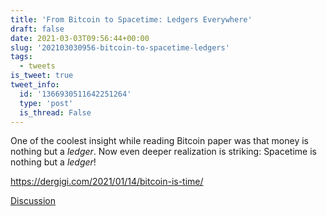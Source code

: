 ```yaml
---
title: 'From Bitcoin to Spacetime: Ledgers Everywhere'
draft: false
date: 2021-03-03T09:56:44+00:00
slug: '202103030956-bitcoin-to-spacetime-ledgers'
tags:
  - tweets
is_tweet: true
tweet_info:
  id: '1366930511642251264'
  type: 'post'
  is_thread: False
---
```




One of the coolest insight while reading Bitcoin paper was that money is nothing but a *ledger*. Now even deeper realization is striking: Spacetime is nothing but a *ledger*!

<https://dergigi.com/2021/01/14/bitcoin-is-time/>

[Discussion](https://x.com/sytelus/status/1366930511642251264)
